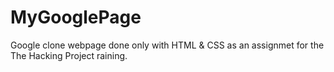 # MyGooglePage

Google clone webpage done only with HTML & CSS as an assignmet for the The Hacking Project raining. 
